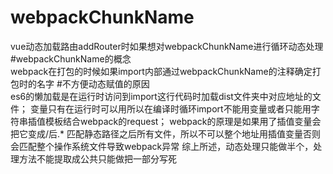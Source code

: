 # webpackChunkName
vue动态加载路由addRouter时如果想对webpackChunkName进行循环动态处理
#webpackChunkName的概念   
webpack在打包的时候如果import内部通过webpackChunkName的注释确定打包时的名字
#不方便动态赋值的原因    
es6的懒加载是在运行时访问到import这行代码时加载dist文件夹中对应地址的文件； 变量只有在运行时可以用所以在编译时循环import不能用变量或者只能用字符串插值模板结合webpack的request；     webpack的原理是如果用了插值变量会把它变成/后.*   匹配静态路径之后所有文件，所以不可以整个地址用插值变量否则会匹配整个操作系统文件导致webpack异常
综上所述，动态处理只能做半个，处理方法不能提取成公共只能做把一部分写死
